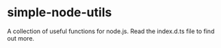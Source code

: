 # simple-node-utils
A collection of useful functions for node.js.
Read the index.d.ts file to find out more.